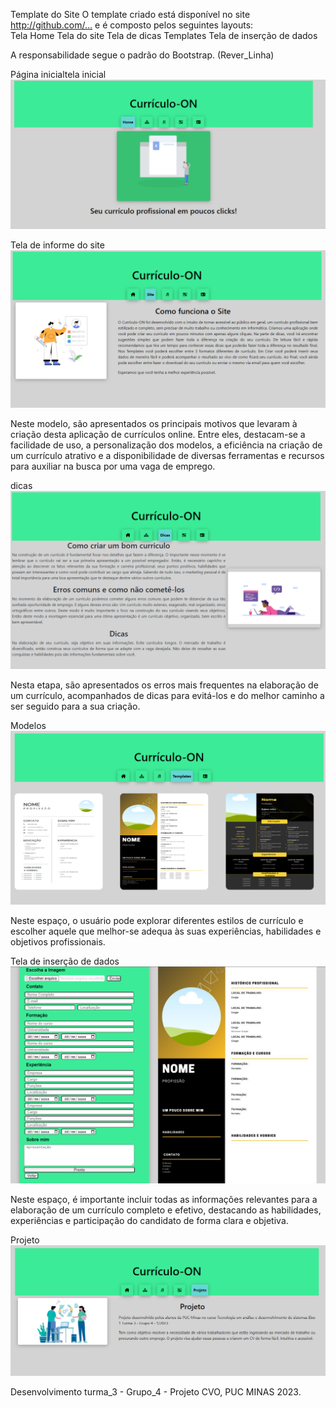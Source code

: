 Template do Site
O template criado está disponível no site http://github.com/…  e é composto pelos seguintes layouts:  
Tela Home
Tela do site
Tela de dicas
Templates
Tela de inserção de dados

A responsabilidade segue o padrão do Bootstrap. (Rever_Linha)

Página inicialtela inicial ![tela_inicial](img/telaInicial.png)

Tela de informe do site ![como_funciona_o_site](img/sobreSite.png)

Neste modelo, são apresentados os principais motivos que levaram à criação desta aplicação de currículos online. Entre eles, destacam-se a facilidade de uso, a personalização dos modelos, a eficiência na criação de um currículo atrativo e a disponibilidade de diversas ferramentas e recursos para auxiliar na busca por uma vaga de emprego. 

dicas ![dicas](img/dicas1.png)

Nesta etapa, são apresentados os erros mais frequentes na elaboração de um currículo, acompanhados de dicas para evitá-los e do melhor caminho a ser seguido para a sua criação.

Modelos ![templates](img/templatesSite.png)

Neste espaço, o usuário pode explorar diferentes estilos de currículo e escolher aquele que melhor-se adequa às suas experiências, habilidades e objetivos profissionais.

Tela de inserção de dados ![montagem_de_currículo](img/input.png)

Neste espaço, é importante incluir todas as informações relevantes para a elaboração de um currículo completo e efetivo, destacando as habilidades, experiências e participação do candidato de forma clara e objetiva.

Projeto ![projeto](img/projeto.png)

Desenvolvimento turma_3 - Grupo_4 - Projeto CVO, PUC MINAS 2023.
